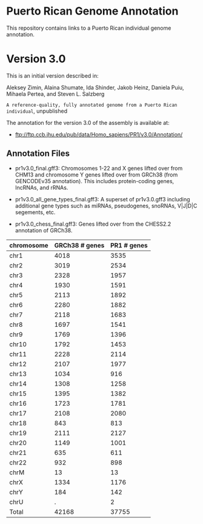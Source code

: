 # Puerto Rican Genome Annotation
This repository contains links to a Puerto Rican individual genome annotation.  

# Version 3.0
This is an initial version described in:

Aleksey Zimin, Alaina Shumate, Ida Shinder, Jakob Heinz, Daniela Puiu, Mihaela Pertea, and Steven L. Salzberg

`A reference-quality, fully annotated genome from a Puerto Rican individual`, unpublished

The annotation for the version 3.0 of the assembly is available at:

* ftp://ftp.ccb.jhu.edu/pub/data/Homo_sapiens/PR1/v3.0/Annotation/

## Annotation Files

* pr1v3.0_final.gff3:  	             Chromosomes 1-22 and X genes lifted over from CHM13 and chromosome Y genes lifted over from GRCh38 (from GENCODEv35 annotation). This includes protein-coding genes, lncRNAs, and rRNAs.

* pr1v3.0_all_gene_types_final.gff3: A superset of pr1v3.0.gff3 including additional gene types such as miRNAs, pseudogenes, snoRNAs, V|J|D|C segements, etc.
 
* pr1v3.0_chess_final.gff3:          Genes lifted over from the CHESS2.2 annotation of GRCh38.

|chromosome|GRCh38 # genes|PR1 # genes|
|----|----|----|
|chr1|4018|3535|
|chr2|3019|2534|
|chr3|2328|1957|
|chr4|1930|1591|
|chr5|2113|1892|
|chr6|2280|1882|
|chr7|2118|1683|
|chr8|1697|1541|
|chr9|1769|1396|
|chr10|1792|1453|
|chr11|2228|2114|
|chr12|2107|1977|
|chr13|1034|916|
|chr14|1308|1258|
|chr15|1395|1382|
|chr16|1723|1781|
|chr17|2108|2080|
|chr18|843|813|
|chr19|2111|2127|
|chr20|1149|1001|
|chr21|635|611|
|chr22|932|898|
|chrM|13|13|
|chrX|1334|1176|
|chrY|184|142|
|chrU|.|2|
|Total|42168|37755|
